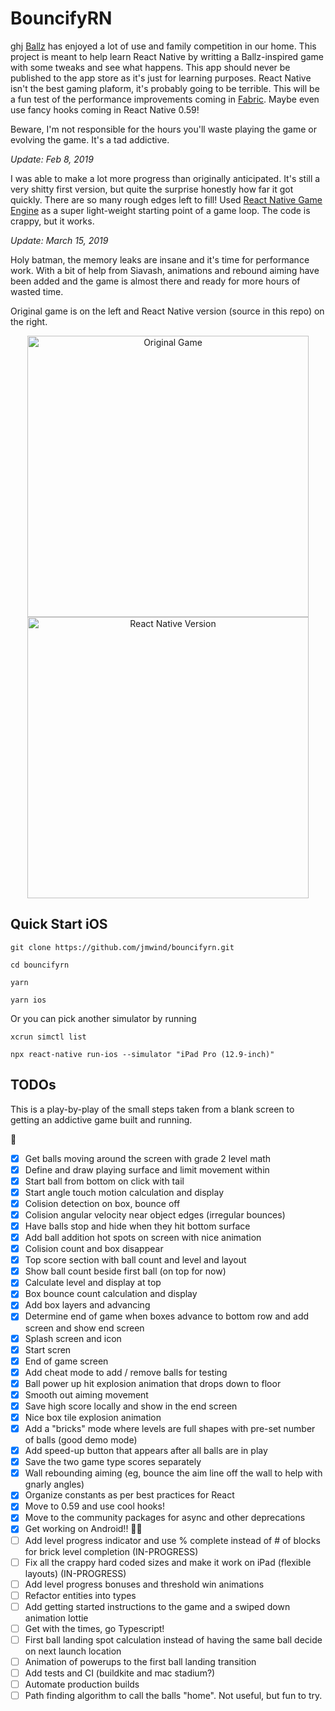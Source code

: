 # BouncifyRN
ghj
[Ballz](https://itunes.apple.com/us/app/ballz/id1139609950) has enjoyed a lot of use and family competition in
our home. This project is meant to help learn React Native by writting a Ballz-inspired game
with some tweaks and see what happens. This app should never be published to the app store as it's
just for learning purposes. React Native isn't the best gaming plaform, it's probably going
to be terrible. This will be a fun test of the performance improvements coming in [Fabric](https://github.com/react-native-community/discussions-and-proposals/issues/4). Maybe even use fancy
hooks coming in React Native 0.59!

Beware, I'm not responsible for the hours you'll waste playing the game or evolving the game. It's
a tad addictive.

_Update: Feb 8, 2019_

I was able to make a lot more progress than originally anticipated. It's still a very shitty first version, but quite the surprise honestly how far it got quickly. There are so many rough edges left to fill! Used [React Native Game Engine](https://github.com/bberak/react-native-game-engine) as a super light-weight starting point of a game loop. The code is crappy, but it works.

_Update: March 15, 2019_

Holy batman, the memory leaks are insane and it's time for performance work. With a bit of help from Siavash, animations and rebound aiming have been added and the game is almost there and ready for more hours of wasted time.

Original game is on the left and React Native version (source in this repo) on the right.

<p align="center">
    <img src="https://user-images.githubusercontent.com/199530/52727452-44065e00-2f83-11e9-808c-d4709217862b.gif" alt="Original Game" height="450" />
    <img src="https://user-images.githubusercontent.com/199530/54870593-0913f900-4d7f-11e9-96dc-a73e916ca7b7.gif" alt="React Native Version" height="450" />
</p>

## Quick Start iOS

```
git clone https://github.com/jmwind/bouncifyrn.git

cd bouncifyrn

yarn

yarn ios
```

Or you can pick another simulator by running
```
xcrun simctl list

npx react-native run-ios --simulator "iPad Pro (12.9-inch)"
```

## TODOs

This is a play-by-play of the small steps taken from a blank screen to getting an addictive game built and running.

🍄

- [x] Get balls moving around the screen with grade 2 level math
- [x] Define and draw playing surface and limit movement within
- [x] Start ball from bottom on click with tail
- [x] Start angle touch motion calculation and display
- [x] Colision detection on box, bounce off
- [x] Colision angular velocity near object edges (irregular bounces)
- [x] Have balls stop and hide when they hit bottom surface
- [x] Add ball addition hot spots on screen with nice animation
- [x] Colision count and box disappear
- [x] Top score section with ball count and level and layout
- [x] Show ball count beside first ball (on top for now)
- [x] Calculate level and display at top
- [x] Box bounce count calculation and display
- [x] Add box layers and advancing
- [x] Determine end of game when boxes advance to bottom row and add screen and show end screen
- [x] Splash screen and icon
- [x] Start scren
- [x] End of game screen
- [x] Add cheat mode to add / remove balls for testing
- [x] Ball power up hit explosion animation that drops down to floor
- [x] Smooth out aiming movement
- [x] Save high score locally and show in the end screen
- [x] Nice box tile explosion animation
- [x] Add a "bricks" mode where levels are full shapes with pre-set number of balls (good demo mode)
- [x] Add speed-up button that appears after all balls are in play
- [x] Save the two game type scores separately
- [x] Wall rebounding aiming (eg, bounce the aim line off the wall to help with gnarly angles)
- [x] Organize constants as per best practices for React
- [x] Move to 0.59 and use cool hooks!
- [x] Move to the community packages for async and other deprecations
- [x] Get working on Android!! 💪🏼
- [ ] Add level progress indicator and use % complete instead of # of blocks for brick level completion (IN-PROGRESS)
- [ ] Fix all the crappy hard coded sizes and make it work on iPad (flexible layouts) (IN-PROGRESS)
- [ ] Add level progress bonuses and threshold win animations
- [ ] Refactor entities into types
- [ ] Add getting started instructions to the game and a swiped down animation lottie
- [ ] Get with the times, go Typescript!
- [ ] First ball landing spot calculation instead of having the same ball decide on next launch location
- [ ] Animation of powerups to the first ball landing transition
- [ ] Add tests and CI (buildkite and mac stadium?)
- [ ] Automate production builds
- [ ] Path finding algorithm to call the balls "home". Not useful, but fun to try.
